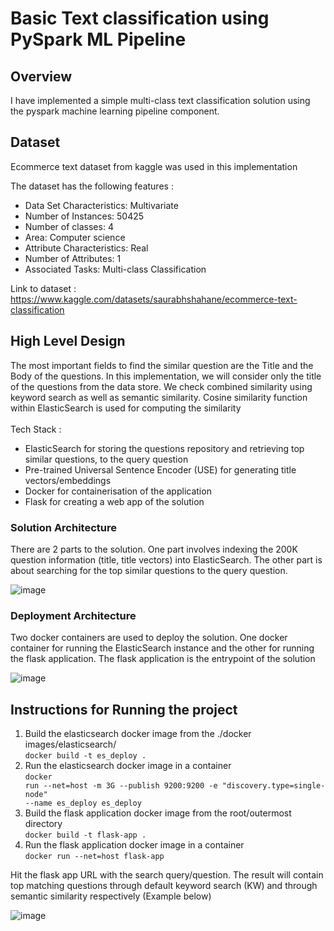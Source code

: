 # Basic Text classification using PySpark ML Pipeline
## Overview
I have implemented a simple multi-class text classification solution using the pyspark machine learning pipeline component. 

## Dataset
Ecommerce text dataset from kaggle was used in this implementation

The dataset has the following features :

- Data Set Characteristics: Multivariate
- Number of Instances: 50425
- Number of classes: 4
- Area: Computer science
- Attribute Characteristics: Real
- Number of Attributes: 1
- Associated Tasks: Multi-class Classification

Link to dataset : https://www.kaggle.com/datasets/saurabhshahane/ecommerce-text-classification  


## High Level Design
The most important fields to find the similar question are the Title and the Body of the questions. In this implementation, we will consider only the title of the questions from the data store. We check combined similarity using keyword search as well as semantic similarity. Cosine similarity function within ElasticSearch is used for computing the similarity<br/>  
Tech Stack :
  - ElasticSearch for storing the questions repository and retrieving top similar questions, to the query question
  - Pre-trained Universal Sentence Encoder (USE) for generating title vectors/embeddings
  - Docker for containerisation of the application  
  - Flask for creating a web app of the solution

### Solution Architecture 
There are 2 parts to the solution. One part involves indexing the 200K question information (title, title vectors) into ElasticSearch. The other part is about searching for the top similar questions to the query question.

![image](https://user-images.githubusercontent.com/89654615/201850777-d8902ceb-2b1a-4adf-b59c-eae291019ceb.png)

### Deployment Architecture 

Two docker containers are used to deploy the solution. One docker container for running the ElasticSearch instance and the other for running the flask application. The flask application is the entrypoint of the solution

![image](https://user-images.githubusercontent.com/89654615/201852392-876c1cd9-d147-430b-98ea-aa95321f3dba.png)

## Instructions for Running the project
1. Build the elasticsearch docker image from the ./docker images/elasticsearch/ </br>
 <code>docker build -t es_deploy . </code>
2. Run the elasticsearch docker image in a container </br>
 <code>docker run --net=host -m 3G --publish 9200:9200 -e "discovery.type=single-node" --name es_deploy es_deploy </code>
3. Build the flask application docker image from the root/outermost directory </br> 
<code>docker build -t flask-app . </code>
4. Run the flask application docker image in a container </br> 
<code>docker run --net=host flask-app</code>

Hit the flask app URL with the search query/question. The result will contain top matching questions through default keyword search (KW) and through semantic similarity respectively (Example below)

![image](https://user-images.githubusercontent.com/89654615/201875300-6453952c-a384-4345-bf79-90beec3efce4.png)



